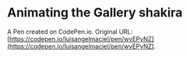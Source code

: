 # Animating the Gallery shakira

A Pen created on CodePen.io. Original URL: [https://codepen.io/luisangelmaciel/pen/wvEPyNZ](https://codepen.io/luisangelmaciel/pen/wvEPyNZ).


